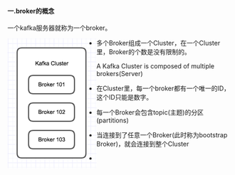 #### 一.broker的概念

一个kafka服务器就称为一个broker。

<img src="./images/cluster.png" width="200px" align="left"/>



* 多个Broker组成一个Cluster，在一个Cluster里，Broker的个数是没有限制的。

	A Kafka Cluster is composed of multiple brokers(Server)

* 在Cluster里，每一个broker都有一个唯一的ID，这个ID只能是数字。
* 每一个Broker会包含topic(主题)的分区(partitions)
* 当连接到了任意一个Broker(此时称为bootstrap Broker)，就会连接到整个Cluster
* 

